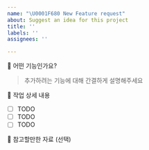 ```yaml
---
name: "\U0001F680 New Feature request"
about: Suggest an idea for this project
title: ''
labels: ''
assignees: ''

---
```


🚀 어떤 기능인가요?

> 추가하려는 기능에 대해 간결하게 설명해주세요

📝 작업 상세 내용

- [ ] TODO
- [ ] TODO
- [ ] TODO

📎 참고할만한 자료 (선택)
